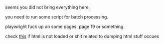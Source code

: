 seems you did not bring everything here.

you need to run some script for batch processing.

playwright fuck up on some pages. page 19 or something.

check [this](https://github.com/puppeteer/puppeteer/issues/3323) if html is not loaded or shit related to dumping html stuff occues
